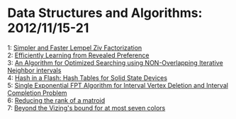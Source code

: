 # Data Structures and Algorithms: 2012/11/15-21  
1: [Simpler and Faster Lempel Ziv Factorization](https://doi.org/10.48550/arXiv.1211.3642)  
2: [Efficiently Learning from Revealed Preference](https://doi.org/10.48550/arXiv.1211.4150)  
3: [An Algorithm for Optimized Searching using NON-Overlapping Iterative  Neighbor intervals](https://doi.org/10.48550/arXiv.1211.4370)  
4: [Hash in a Flash: Hash Tables for Solid State Devices](https://doi.org/10.48550/arXiv.1211.4521)  
5: [Single Exponential FPT Algorithm for Interval Vertex Deletion and  Interval Completion Problem](https://doi.org/10.48550/arXiv.1211.4629)  
6: [Reducing the rank of a matroid](https://doi.org/10.48550/arXiv.1211.4853)  
7: [Beyond the Vizing's bound for at most seven colors](https://doi.org/10.48550/arXiv.1211.5031)  